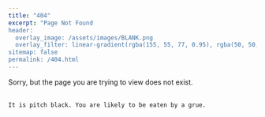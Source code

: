```yaml
---
title: "404"
excerpt: "Page Not Found
header:
  overlay_image: /assets/images/BLANK.png
  overlay_filter: linear-gradient(rgba(155, 55, 77, 0.95), rgba(50, 50, 105, 0.95))
sitemap: false
permalink: /404.html
---
```


Sorry, but the page you are trying to view does not exist.
<br/><br/>
```
It is pitch black. You are likely to be eaten by a grue.
```



